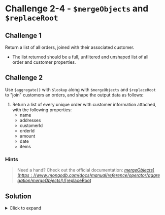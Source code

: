 # Challenge 2-4 - `$mergeObjects` and `$replaceRoot`

## Challenge  1

Return a list of all orders, joined with their associated customer.

- The list returned should be a full, unfiltered and unshaped list of all order and customer properties.

## Challenge 2

Use `$aggregate()` with `$lookup` along with `$mergeObjects` and `$replaceRoot` to "join" customers an orders, and shape the output data as follows:

1. Return a list of every unique order with customer information attached, with the following properties:
   - name
   - addresses
   - customerld
   - orderld
   - amount
   - date
   - items

### Hints

> Need a hand? Check out the official documentation: [$mergeObjects](https://www.mongodb.com/docs/manual/reference/operator/aggregation/mergeObjects/) / [$replaceRoot](https://www.mongodb.com/docs/manual/reference/operator/aggregation/replaceRoot/)

## Solution

<details>
  <summary>Click to expand</summary>

### Basic Join - huge array of nested objects

```javascript
db.orders.aggregate([
  {
    $lookup:
    {
      from: "customers",
      localField: "customer",
      foreignField: "_id",
      as: "customer"
    }
  },
  { $limit: 1 }
]);
```

### Expected Output

```javascript
[
  {
    _id: ObjectId("6312eed4f80e3117f621a464"),
    amount: Decimal128("25.99"),
    date: ISODate("2022-08-20T00:00:00.000Z"),
    items: [
      {
        name: 'Widget',
        price: Decimal128("5.99"),
        quantity: Decimal128("1")
      },
      {
        name: 'Widget Container',
        price: Decimal128("20.00"),
        quantity: Decimal128("1")
      }
    ],
    customer: [
      {
        _id: ObjectId("6312d87c9df14eea7e2ca9e3"),
        name: 'Cathy',
        email: 'cathy@example.com',
        phone: '206-555-2222',
        active: true,
        customerSince: ISODate("2021-09-12T00:00:00.000Z"),
        favoriteCategories: [ 'food', 'sports', 'clothing' ],
        addresses: {
          shipping: {
            address: '123 Main St',
            city: 'Some Town',
            state: 'WA',
            zip: '12345'
          },
          billing: {
            address: '123 Bank St',
            city: 'Some Town',
            state: 'WA',
            zip: '12345'
          }
        },
        orders: [
          ObjectId("6312eec6f80e3117f621a463"),
          ObjectId("6312eed4f80e3117f621a464")
        ]
      }
    ]
  }, ...
]
```

### Same data, but shaped using `$replaceRoot` and `$mergeObjects`

```javascript
db.orders.aggregate([
  {
    $lookup:
    {
      from: "customers",
      localField: "customer",
      foreignField: "_id",
      as: "customer",
      pipeline: [
        {
          $addFields: {
            customerId: { $toString: "$_id" }
          }
        },
        { $project: { _id: 0 } },
        { $project: { customerId: 1, name: 1, addresses: 1 } }
      ]
    }
  },
  {
    $replaceRoot: {
      newRoot: {
        $mergeObjects: [{ $arrayElemAt: ["$customer", 0] }, "$$ROOT"]
      }
    }
  },
  {
    $addFields: {
      orderId: { $toString: "$_id" }
    }
  },
  {
    $project: { _id: 0, customer: 0 }
  },
  { $limit: 1 }
])

```

### Expected Output

```javascript
[
  {
    name: 'Cathy',
    addresses: {
      shipping: {
        address: '123 Main St',
        city: 'Some Town',
        state: 'WA',
        zip: '12345'
      },
      billing: {
        address: '123 Bank St',
        city: 'Some Town',
        state: 'WA',
        zip: '12345'
      }
    },
    customerId: '6312d87c9df14eea7e2ca9e3',
    amount: Decimal128("25.99"),
    date: ISODate("2022-08-20T00:00:00.000Z"),
    items: [
      {
        name: 'Widget',
        price: Decimal128("5.99"),
        quantity: Decimal128("1")
      },
      {
        name: 'Widget Container',
        price: Decimal128("20.00"),
        quantity: Decimal128("1")
      }
    ],
    orderId: '6312eed4f80e3117f621a464'
  },
]
```

</details>
